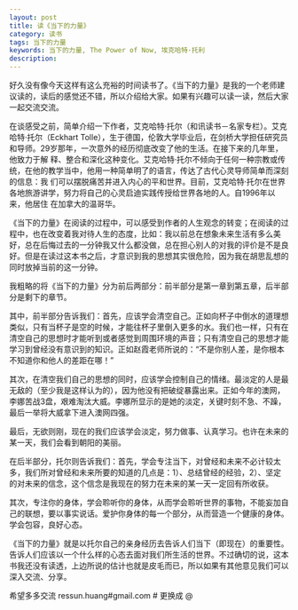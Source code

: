 ```yaml
---
layout: post
title: 读《当下的力量》
category: 读书
tags: 当下的力量
keywords: 当下的力量, The Power of Now, 埃克哈特·托利
description: 
---
```




好久没有像今天这样有这么充裕的时间读书了。《当下的力量》是我的一个老师建议读的，读后的感觉还不错，所以介绍给大家。如果有兴趣可以读一读，然后大家一起交流交流。

在谈感受之前，简单介绍一下作者，艾克哈特·托尔（和讯读书－名家专栏）。艾克哈特·托尔（Eckhart Tolle），生于德国，伦敦大学毕业后，在剑桥大学担任研究员和导师。29岁那年，一次意外的经历彻底改变了他的生活。在接下来的几年里，他致力于解 释、整合和深化这种变化。艾克哈特·托尔不倾向于任何一种宗教或传统，在他的教学当中，他用一种简单明了的语言，传达了古代心灵导师简单而深刻的信息：我 们可以摆脱痛苦并进入内心的平和世界。目前，艾克哈特·托尔在世界各地旅游讲学，努力将自己的心灵启迪实践传授给世界各地的人。自1996年以来，他居住 在加拿大的温哥华。

《当下的力量》在阅读的过程中，可以感受到作者的人生观念的转变；在阅读的过程中，也在改变着我对待人生的态度，比如：我以前总在想象未来生活有多么美好，总在后悔过去的一分钟我又什么都没做，总在担心别人的对我的评价是不是良好。但是在读过这本书之后，才意识到我的思想其实很危险，因为我在胡思乱想的同时放掉当前的这一分钟。

我粗略的将《当下的力量》分为前后两部分：前半部分是第一章到第五章，后半部分是剩下的章节。

其中，前半部分告诉我们：首先，应该学会清空自己。正如向杯子中倒水的道理想类似，只有当杯子是空的时候，才能往杯子里倒入更多的水。我们也一样，只有在清空自己的思想时才能听到或者感觉到周围环境的声音；只有清空自己的思想才能学习到曾经没有意识到的知识。正如赵霞老师所说的：“不是你别人差，是你根本不知道你和他人的差距在哪！”

其次，在清空我们自己的思想的同时，应该学会控制自己的情绪。最淡定的人是最无敌的（至少我是这样认为的），因为他没有把破绽暴露出来。正如今年的澳网，李娜苦战3盘，艰难淘汰大威。李娜所显示的是她的淡定，关键时刻不急、不躁，最后一举将大威拿下进入澳网四强。

最后，无欲则刚，现在的我们应该学会淡定，努力做事、认真学习。也许在未来的某一天，我们会看到朝阳的美丽。

在后半部分，托尔则告诉我们：首先，学会专注当下，对曾经和未来不必计较太多，我们所对曾经和未来所要的知道的几点是：1）、总结曾经的经验，2）、坚定的对未来的信念，这个信念是我现在的努力在未来的某一天一定回有所收获。

其次，专注你的身体，学会聆听你的身体，从而学会聆听世界的事物，不能妄加自己的联想，要以事实说话。爱护你身体的每一个部分，从而营造一个健康的身体。学会包容，良好心态。

《当下的力量》就是以托尔自己的亲身经历去告诉人们当下（即现在）的重要性。告诉人们应该以一个什么样的心态去面对我们所生活的世界。不过确切的说，这本书我还没有读透，上边所说的估计也就是皮毛而已，所以如果有其他意见我们可以深入交流、分享。

希望多多交流  ressun.huang#gmail.com  # 更换成 @